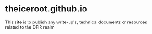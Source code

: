 # theiceroot.github.io
This site is to publish any write-up's, technical documents or resources related to the DFIR realm.
